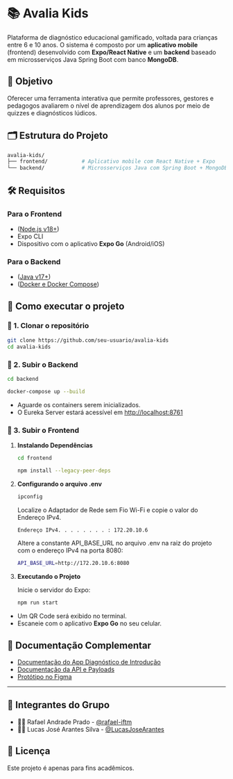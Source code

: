 # 📚 Avalia Kids

Plataforma de diagnóstico educacional gamificado, voltada para crianças entre 6 e 10 anos. O sistema é composto por um **aplicativo mobile** (frontend) desenvolvido com **Expo/React Native** e um **backend** baseado em microsserviços Java Spring Boot com banco **MongoDB**.

## 🧠 Objetivo

Oferecer uma ferramenta interativa que permite professores, gestores e pedagogos avaliarem o nível de aprendizagem dos alunos por meio de quizzes e diagnósticos lúdicos.

## 🗂 Estrutura do Projeto

```bash
avalia-kids/
├── frontend/           # Aplicativo mobile com React Native + Expo
└── backend/            # Microsserviços Java com Spring Boot + MongoDB (Docker)
```

## 🛠️ Requisitos

### Para o Frontend
- ([Node.js v18+](https://nodejs.org/pt/download))
- Expo CLI
- Dispositivo com o aplicativo **Expo Go** (Android/iOS)

### Para o Backend
- ([Java v17+](https://adoptium.net/temurin/releases/))
- ([Docker e Docker Compose](https://docs.docker.com/compose/install/))

## 🚀 Como executar o projeto

### 🔹 1. Clonar o repositório

```bash
git clone https://github.com/seu-usuario/avalia-kids
cd avalia-kids
```

### 🔹 2. Subir o Backend

```bash
cd backend
```

```bash
docker-compose up --build
```

- Aguarde os containers serem inicializados.
- O Eureka Server estará acessível em [http://localhost:8761](http://localhost:8761)

### 🔹 3. Subir o Frontend

1. **Instalando Dependências**

    ```bash
    cd frontend
    ```

    ```bash
    npm install --legacy-peer-deps
    ```

2. **Configurando o arquivo .env**

   ```bash
   ipconfig
   ```

    Localize o Adaptador de Rede sem Fio Wi-Fi e copie o valor do Endereço IPv4.

   ```bash
   Endereço IPv4. . . . . . . . : 172.20.10.6
   ```

    Altere a constante API_BASE_URL no arquivo .env na raiz do projeto com o endereço IPv4 na porta 8080:

   ```bash
   API_BASE_URL=http://172.20.10.6:8080
   ```

3. **Executando o Projeto**

    Inicie o servidor do Expo:

    ```bash
    npm run start
    ```

- Um QR Code será exibido no terminal.
- Escaneie com o aplicativo **Expo Go** no seu celular.

## 📎 Documentação Complementar

- [Documentação do App Diagnóstico de Introdução](https://docs.google.com/document/d/1THPYEIUaSC15rjibWeJmcnnHxD8x3AJMOqJuseEhaTo)
- [Documentação da API e Payloads](https://docs.google.com/document/d/13IP7fUWq2S4QqGz-Dw2eXgu5wZH0xhV3hncvay0K_Nw)
- [Protótipo no Figma](https://www.figma.com/design/jQ54fsqZ8SFVmVj9nRLiAN/Projeto?node-id=0-1&p=f&t=hpiOFsjn0FL65iJv-0)

---

## 👥 Integrantes do Grupo

- 👨‍💻 Rafael Andrade Prado - [@rafael-iftm](https://github.com/rafael-iftm)
- 👨‍💻 Lucas José Arantes Silva - [@LucasJoseArantes](https://github.com/LucasJoseArantes)

## 📝 Licença

Este projeto é apenas para fins acadêmicos.
